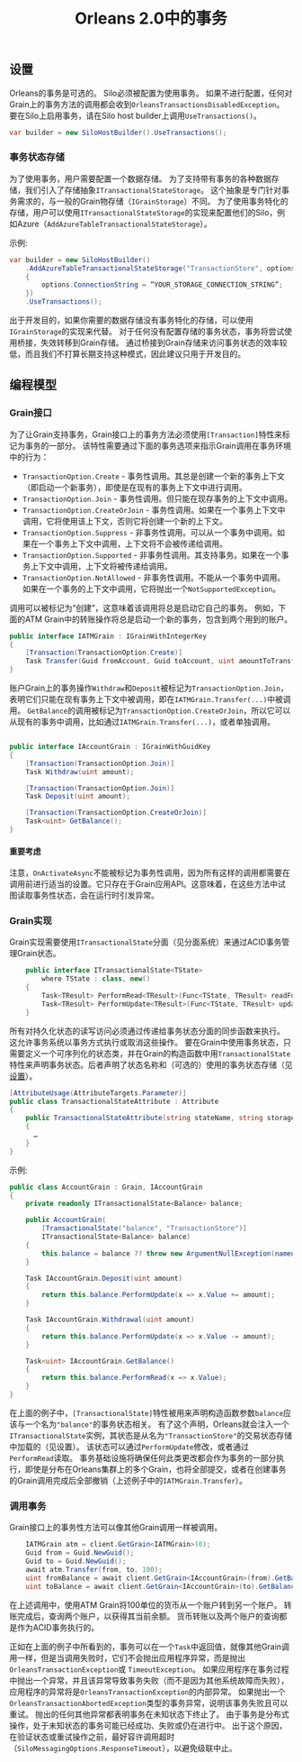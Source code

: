 ﻿---
title: Orleans 2.0中的事务
description: Orleans支持针对持久性Grain状态的分布式ACID事务。
---

## 设置

Orleans的事务是可选的。
Silo必须被配置为使用事务。
如果不进行配置，任何对Grain上的事务方法的调用都会收到`OrleansTransactionsDisabledException`。
要在Silo上启用事务，请在Silo host builder上调用`UseTransactions()`。

```csharp
var builder = new SiloHostBuilder().UseTransactions();
```
### 事务状态存储

为了使用事务，用户需要配置一个数据存储。
为了支持带有事务的各种数据存储，我们引入了存储抽象`ITransactionalStateStorage`。
这个抽象是专门针对事务需求的，与一般的Grain物存储（`IGrainStorage`）不同。
为了使用事务特化的存储，用户可以使用`ITransactionalStateStorage`的实现来配置他们的Silo，例如Azure（`AddAzureTableTransactionalStateStorage`）。

示例:

```csharp
var builder = new SiloHostBuilder()
    .AddAzureTableTransactionalStateStorage("TransactionStore", options =>
    {
        options.ConnectionString = ”YOUR_STORAGE_CONNECTION_STRING”;
    })
    .UseTransactions();
```

出于开发目的，如果你需要的数据存储没有事务特化的存储，可以使用`IGrainStorage`的实现来代替。
对于任何没有配置存储的事务状态，事务将尝试使用桥接，失效转移到Grain存储。
通过桥接到Grain存储来访问事务状态的效率较低，而且我们不打算长期支持这种模式，因此建议只用于开发目的。

## 编程模型

### Grain接口

为了让Grain支持事务，Grain接口上的事务方法必须使用`[Transaction]`特性来标记为事务的一部分。
该特性需要通过下面的事务选项来指示Grain调用在事务环境中的行为：

- `TransactionOption.Create` - 事务性调用。其总是创建一个新的事务上下文（即启动一个新事务），即使是在现有的事务上下文中进行调用。
- `TransactionOption.Join` - 事务性调用。但只能在现存事务的上下文中调用。
- `TransactionOption.CreateOrJoin` - 事务性调用。如果在一个事务上下文中调用，它将使用该上下文，否则它将创建一个新的上下文。
- `TransactionOption.Suppress` - 非事务性调用。可以从一个事务中调用。如果在一个事务上下文中调用，上下文将不会被传递给调用。
- `TransactionOption.Supported` - 非事务性调用。其支持事务。如果在一个事务上下文中调用，上下文将被传递给调用。
- `TransactionOption.NotAllowed` - 非事务性调用。不能从一个事务中调用。如果在一个事务的上下文中调用，它将抛出一个`NotSupportedException`。

调用可以被标记为“创建”，这意味着该调用将总是启动它自己的事务。
例如，下面的ATM Grain中的转账操作将总是启动一个新的事务，包含到两个用到的账户。

```csharp
public interface IATMGrain : IGrainWithIntegerKey
{
    [Transaction(TransactionOption.Create)]
    Task Transfer(Guid fromAccount, Guid toAccount, uint amountToTransfer);
}
```

账户Grain上的事务操作`Withdraw`和`Deposit`被标记为`TransactionOption.Join`，表明它们只能在现有事务上下文中被调用，即在`IATMGrain.Transfer(...)`中被调用。
`GetBalance`的调用被标记为`TransactionOption.CreateOrJoin`，所以它可以从现有的事务中调用，比如通过`IATMGrain.Transfer(...)`，或者单独调用。

```csharp

public interface IAccountGrain : IGrainWithGuidKey
{
    [Transaction(TransactionOption.Join)]
    Task Withdraw(uint amount);

    [Transaction(TransactionOption.Join)]
    Task Deposit(uint amount);

    [Transaction(TransactionOption.CreateOrJoin)]
    Task<uint> GetBalance();
}

```

#### 重要考虑

注意，`OnActivateAsync`不能被标记为事务性调用，因为所有这样的调用都需要在调用前进行适当的设置。它只存在于Grain应用API。这意味着，在这些方法中试图读取事务性状态，会在运行时引发异常。

### Grain实现

Grain实现需要使用`ITransactionalState`分面（见分面系统）来通过ACID事务管理Grain状态。

```csharp
    public interface ITransactionalState<TState>
        where TState : class, new()
    {
        Task<TResult> PerformRead<TResult>(Func<TState, TResult> readFunction);
        Task<TResult> PerformUpdate<TResult>(Func<TState, TResult> updateFunction);
    }
```

所有对持久化状态的读写访问必须通过传递给事务状态分面的同步函数来执行。
这允许事务系统以事务方式执行或取消这些操作。
要在Grain中使用事务状态，只需要定义一个可序列化的状态类，并在Grain的构造函数中用`TransactionalState`特性来声明事务状态。后者声明了状态名称和（可选的）使用的事务状态存储（见[设置](#设置)）。

```csharp
[AttributeUsage(AttributeTargets.Parameter)]
public class TransactionalStateAttribute : Attribute
{
    public TransactionalStateAttribute(string stateName, string storageName = null)
    {
      …
    }
}
```

示例:

```csharp
public class AccountGrain : Grain, IAccountGrain
{
    private readonly ITransactionalState<Balance> balance;

    public AccountGrain(
        [TransactionalState("balance", "TransactionStore")]
        ITransactionalState<Balance> balance)
    {
        this.balance = balance ?? throw new ArgumentNullException(nameof(balance));
    }

    Task IAccountGrain.Deposit(uint amount)
    {
        return this.balance.PerformUpdate(x => x.Value += amount);
    }

    Task IAccountGrain.Withdrawal(uint amount)
    {
        return this.balance.PerformUpdate(x => x.Value -= amount);
    }

    Task<uint> IAccountGrain.GetBalance()
    {
        return this.balance.PerformRead(x => x.Value);
    }
}
```

在上面的例子中，`[TransactionalState]`特性被用来声明构造函数参数`balance`应该与一个名为`"balance"`的事务状态相关。
有了这个声明，Orleans就会注入一个`ITransactionalState`实例，其状态是从名为`"TransactionStore"`的交易状态存储中加载的（见设置）。
该状态可以通过`PerformUpdate`修改，或者通过`PerformRead`读取。
事务基础设施将确保任何此类更改都会作为事务的一部分执行，即使是分布在Orleans集群上的多个Grain，也将全部提交，或者在创建事务的Grain调用完成后全部撤销（上述例子中的`IATMGrain.Transfer`）。

### 调用事务

Grain接口上的事务性方法可以像其他Grain调用一样被调用。

```csharp
    IATMGrain atm = client.GetGrain<IATMGrain>(0);
    Guid from = Guid.NewGuid();
    Guid to = Guid.NewGuid();
    await atm.Transfer(from, to, 100);
    uint fromBalance = await client.GetGrain<IAccountGrain>(from).GetBalance();
    uint toBalance = await client.GetGrain<IAccountGrain>(to).GetBalance();
```

在上述调用中，使用ATM Grain将100单位的货币从一个账户转到另一个账户。
转账完成后，查询两个账户，以获得其当前余额。
货币转账以及两个账户的查询都是作为ACID事务执行的。

正如在上面的例子中所看到的，事务可以在一个`Task`中返回值，就像其他Grain调用一样，但是当调用失败时，它们不会抛出应用程序异常，而是抛出`OrleansTransactionException`或 `TimeoutException`。
如果应用程序在事务过程中抛出一个异常，并且该异常导致事务失败（而不是因为其他系统故障而失败），应用程序的异常将是`OrleansTransactionException`的内部异常。
如果抛出一个`OrleansTransactionAbortedException`类型的事务异常，说明该事务失败且可以重试。
抛出的任何其他异常都表明事务在未知状态下终止了。
由于事务是分布式操作，处于未知状态的事务可能已经成功、失败或仍在进行中。
出于这个原因，在验证状态或重试操作之前，最好容许调用超时（`SiloMessagingOptions.ResponseTimeout`），以避免级联中止。